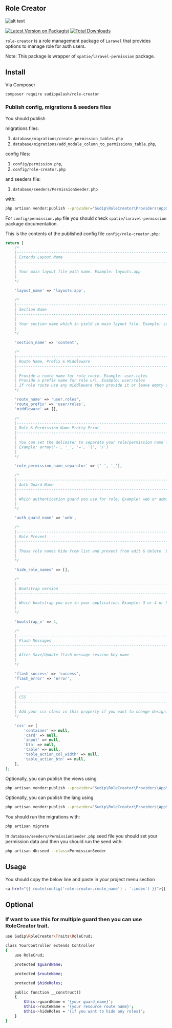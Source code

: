 ## Role Creator

![alt text](https://github.com/sudippalash/role-creator/blob/master/img.jpg?raw=true)


[![Latest Version on Packagist][ico-version]][link-packagist]
[![Total Downloads][ico-downloads]][link-downloads]


`role-creator` is a role management package of `Laravel` that provides options to manage role for auth users.

Note: This package is wrapper of `spatie/laravel-permission` package.

## Install

Via Composer

```bash
composer require sudippalash/role-creator
```

### Publish config, migrations & seeders files


You should publish 

migrations files:
1. `database/migrations/create_permission_tables.php`
2. `database/migrations/add_module_column_to_permissions_table.php`, 

config files:
1. `config/permission.php`, 
2. `config/role-creator.php` 

and seeders file:
1. `database/seeders/PermissionSeeder.php` 

with:

```bash
php artisan vendor:publish --provider="Sudip\RoleCreator\Providers\AppServiceProvider" --tag=required
```

For `config/permission.php` file you should check `spatie/laravel-permission` package documentation.

This is the contents of the published config file `config/role-creator.php`:

```php
return [
    /*
    |--------------------------------------------------------------------------
    | Extends Layout Name
    |--------------------------------------------------------------------------
    |
    | Your main layout file path name. Example: layouts.app
    | 
    */

    'layout_name' => 'layouts.app',
    
    /*
    |--------------------------------------------------------------------------
    | Section Name
    |--------------------------------------------------------------------------
    |
    | Your section name which in yield in main layout file. Example: content
    | 
    */

    'section_name' => 'content',

    /*
    |--------------------------------------------------------------------------
    | Route Name, Prefix & Middleware
    |--------------------------------------------------------------------------
    |
    | Provide a route name for role route. Example: user.roles
    | Provide a prefix name for role url. Example: user/roles
    | If role route use any middleware then provide it or leave empty array. Example: ['auth'] 
    */

    'route_name' => 'user.roles',
    'route_prefix' => 'user/roles',
    'middleware' => [],
    
    /*
    |--------------------------------------------------------------------------
    | Role & Permission Name Pretty Print 
    |--------------------------------------------------------------------------
    |
    | You can set the delimiter to separate your role/permission name for pretty preview
    | Example: array('-', '_', '=', '|', '/')
    | 
    */

    'role_permission_name_separator' => ['-', '_'],

    /*
    |--------------------------------------------------------------------------
    | Auth Guard Name
    |--------------------------------------------------------------------------
    |
    | Which authentication guard you use for role. Example: web or admin
    | 
    */

    'auth_guard_name' => 'web',

    /*
    |--------------------------------------------------------------------------
    | Role Prevent
    |--------------------------------------------------------------------------
    |
    | Those role names hide from list and prevent from edit & delete. Example ['Super Admin']
    |
    */

    'hide_role_names' => [],

    /*
    |--------------------------------------------------------------------------
    | Bootstrap version
    |--------------------------------------------------------------------------
    |
    | Which bootstrap you use in your application. Example: 3 or 4 or 5
    | 
    */

    'bootstrap_v' => 4,

    /*
    |--------------------------------------------------------------------------
    | Flash Messages
    |--------------------------------------------------------------------------
    |
    | After Save/Update flash message session key name
    | 
    */

    'flash_success' => 'success',
    'flash_error' => 'error',

    /*
    |--------------------------------------------------------------------------
    | CSS
    |--------------------------------------------------------------------------
    |
    | Add your css class in this property if you want to change design. 
    */

    'css' => [
        'container' => null,
        'card' => null,
        'input' => null,
        'btn' => null,
        'table' => null,
        'table_action_col_width' => null,
        'table_action_btn' => null,
    ],
];
```

Optionally, you can publish the views using

```bash
php artisan vendor:publish --provider="Sudip\RoleCreator\Providers\AppServiceProvider" --tag=views
```

Optionally, you can publish the lang using

```bash
php artisan vendor:publish --provider="Sudip\RoleCreator\Providers\AppServiceProvider" --tag=lang
```

You should run the migrations with:

```bash
php artisan migrate
```

In `database/seeders/PermissionSeeder.php` seed file you should set your permission data and then you should run the seed with:

```bash
php artisan db:seed --class=PermissionSeeder
```

## Usage

You should copy the below line and paste in your project menu section

```bash
<a href="{{ route(config('role-creator.route_name') . '.index') }}">{{ trans('role-creator::sp_role_creator.roles') }}</a>
```

## Optional
### If want to use this for multiple guard then you can use RoleCreator trait.
```bash
use Sudip\RoleCreator\Traits\RoleCrud;

class YourController extends Controller
{
    use RoleCrud;

    protected $guardName;

    protected $routeName;

    protected $hideRoles;

    public function __construct()
    {
        $this->guardName = '{your guard_name}';
        $this->routeName = '{your resource route name}';
        $this->hideRoles = '{if you want to hide any roles}';
    }
}
```

[ico-version]: https://img.shields.io/packagist/v/sudippalash/role-creator?style=flat-square
[ico-downloads]: https://img.shields.io/packagist/dt/sudippalash/role-creator?style=flat-square
[link-packagist]: https://packagist.org/packages/sudippalash/role-creator
[link-downloads]: https://packagist.org/packages/sudippalash/role-creator
[link-author]: https://github.com/sudippalash
